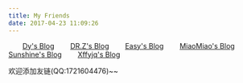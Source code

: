 ```yaml
---
title: My Friends
date: 2017-04-23 11:09:26
---
```


&emsp;&emsp;[Dy's Blog](http://dy0607.github.io)
&emsp;&emsp;[DR.Z's Blog](http://blog.leanote.com/183297119@qq.com)
&emsp;&emsp;[Easy's Blog](http://blog.leanote.com/glasses)
&emsp;&emsp;[MiaoMiao's Blog](http://miaomiao1220.github.io)
&emsp;&emsp;[Sunshine's Blog](http://www.sunshine-cfbsl.com/)
&emsp;&emsp;[Xffyjq's Blog](http://xffyjq.github.io)

欢迎添加友链(QQ:1721604476)~~ 

